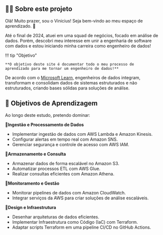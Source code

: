 ## **👨‍💻 Sobre este projeto**

Olá! Muito prazer, sou o Vinicius! Seja bem-vindo ao meu espaço de aprendizado. 🚀

Até o final de 2024, atuei em uma squad de negócios, focado em análise de dados. Porém, descobri meu interesse em unir a engenharia de software com dados e estou iniciando minha carreira como engenheiro de dados!

!!! tip "Objetivo"

	**O objetivo deste site é documentar todo o meu processo de aprendizado para me tornar um engenheiro de dados!**

De acordo com o [Microsoft Learn](https://learn.microsoft.com/pt-br/training/career-paths/data-engineer), engenheiros de dados integram, transformam e consolidam dados de sistemas estruturados e não estruturados, criando bases sólidas para soluções de análise. 

## **🎯 Objetivos de Aprendizagem**

Ao longo deste estudo, pretendo dominar:

**🔹Ingestão e Processamento de Dados**

- Implementar ingestão de dados com AWS Lambda e Amazon Kinesis.
- Configurar alertas em tempo real com Amazon SNS.
- Gerenciar segurança e controle de acesso com AWS IAM.

**🔹Armazenamento e Consulta**

- Armazenar dados de forma escalável no Amazon S3.
- Automatizar processos ETL com AWS Glue.
- Realizar consultas eficientes com Amazon Athena.

**🔹Monitoramento e Gestão**

- Monitorar pipelines de dados com Amazon CloudWatch.
- Integrar serviços da AWS para criar soluções de análise escaláveis.

**🔹Design e Infraestrutura**

- Desenhar arquiteturas de dados eficientes.
- Implementar Infraestrutura como Código (IaC) com Terraform.
- Adaptar scripts Terraform em uma pipeline CI/CD no GitHub Actions.